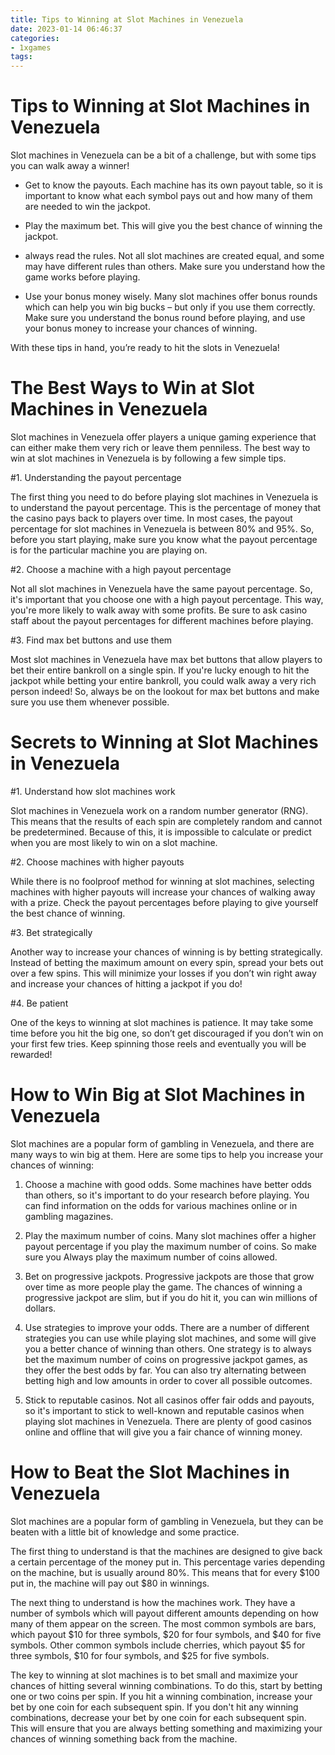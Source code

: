 ```yaml
---
title: Tips to Winning at Slot Machines in Venezuela
date: 2023-01-14 06:46:37
categories:
- 1xgames
tags:
---
```



#  Tips to Winning at Slot Machines in Venezuela

Slot machines in Venezuela can be a bit of a challenge, but with some tips you can walk away a winner!

* Get to know the payouts. Each machine has its own payout table, so it is important to know what each symbol pays out and how many of them are needed to win the jackpot.

* Play the maximum bet. This will give you the best chance of winning the jackpot.

* always read the rules. Not all slot machines are created equal, and some may have different rules than others. Make sure you understand how the game works before playing.

* Use your bonus money wisely. Many slot machines offer bonus rounds which can help you win big bucks – but only if you use them correctly. Make sure you understand the bonus round before playing, and use your bonus money to increase your chances of winning.

With these tips in hand, you’re ready to hit the slots in Venezuela!

#  The Best Ways to Win at Slot Machines in Venezuela

Slot machines in Venezuela offer players a unique gaming experience that can either make them very rich or leave them penniless. The best way to win at slot machines in Venezuela is by following a few simple tips.

#1. Understanding the payout percentage

The first thing you need to do before playing slot machines in Venezuela is to understand the payout percentage. This is the percentage of money that the casino pays back to players over time. In most cases, the payout percentage for slot machines in Venezuela is between 80% and 95%. So, before you start playing, make sure you know what the payout percentage is for the particular machine you are playing on.

#2. Choose a machine with a high payout percentage

Not all slot machines in Venezuela have the same payout percentage. So, it's important that you choose one with a high payout percentage. This way, you're more likely to walk away with some profits. Be sure to ask casino staff about the payout percentages for different machines before playing.

#3. Find max bet buttons and use them

Most slot machines in Venezuela have max bet buttons that allow players to bet their entire bankroll on a single spin. If you're lucky enough to hit the jackpot while betting your entire bankroll, you could walk away a very rich person indeed! So, always be on the lookout for max bet buttons and make sure you use them whenever possible.

#  Secrets to Winning at Slot Machines in Venezuela

#1. Understand how slot machines work

Slot machines in Venezuela work on a random number generator (RNG). This means that the results of each spin are completely random and cannot be predetermined. Because of this, it is impossible to calculate or predict when you are most likely to win on a slot machine.

#2. Choose machines with higher payouts

While there is no foolproof method for winning at slot machines, selecting machines with higher payouts will increase your chances of walking away with a prize. Check the payout percentages before playing to give yourself the best chance of winning.

#3. Bet strategically

Another way to increase your chances of winning is by betting strategically. Instead of betting the maximum amount on every spin, spread your bets out over a few spins. This will minimize your losses if you don’t win right away and increase your chances of hitting a jackpot if you do!

#4. Be patient

One of the keys to winning at slot machines is patience. It may take some time before you hit the big one, so don’t get discouraged if you don’t win on your first few tries. Keep spinning those reels and eventually you will be rewarded!

#  How to Win Big at Slot Machines in Venezuela

Slot machines are a popular form of gambling in Venezuela, and there are many ways to win big at them. Here are some tips to help you increase your chances of winning:

1. Choose a machine with good odds. Some machines have better odds than others, so it's important to do your research before playing. You can find information on the odds for various machines online or in gambling magazines.

2. Play the maximum number of coins. Many slot machines offer a higher payout percentage if you play the maximum number of coins. So make sure you Always play the maximum number of coins allowed.

3. Bet on progressive jackpots. Progressive jackpots are those that grow over time as more people play the game. The chances of winning a progressive jackpot are slim, but if you do hit it, you can win millions of dollars.

4. Use strategies to improve your odds. There are a number of different strategies you can use while playing slot machines, and some will give you a better chance of winning than others. One strategy is to always bet the maximum number of coins on progressive jackpot games, as they offer the best odds by far. You can also try alternating between betting high and low amounts in order to cover all possible outcomes.

5. Stick to reputable casinos. Not all casinos offer fair odds and payouts, so it's important to stick to well-known and reputable casinos when playing slot machines in Venezuela. There are plenty of good casinos online and offline that will give you a fair chance of winning money.

#  How to Beat the Slot Machines in Venezuela

Slot machines are a popular form of gambling in Venezuela, but they can be beaten with a little bit of knowledge and some practice.

The first thing to understand is that the machines are designed to give back a certain percentage of the money put in. This percentage varies depending on the machine, but is usually around 80%. This means that for every $100 put in, the machine will pay out $80 in winnings.

The next thing to understand is how the machines work. They have a number of symbols which will payout different amounts depending on how many of them appear on the screen. The most common symbols are bars, which payout $10 for three symbols, $20 for four symbols, and $40 for five symbols. Other common symbols include cherries, which payout $5 for three symbols, $10 for four symbols, and $25 for five symbols.

The key to winning at slot machines is to bet small and maximize your chances of hitting several winning combinations. To do this, start by betting one or two coins per spin. If you hit a winning combination, increase your bet by one coin for each subsequent spin. If you don't hit any winning combinations, decrease your bet by one coin for each subsequent spin. This will ensure that you are always betting something and maximizing your chances of winning something back from the machine.